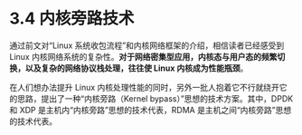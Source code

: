 # 3.4 内核旁路技术

通过前文对“Linux 系统收包流程”和内核网络框架的介绍，相信读者已经感受到 Linux 内核网络系统的复杂性。**对于网络密集型应用，内核态与用户态的频繁切换，以及复杂的网络协议栈处理，往往使 Linux 内核成为性能瓶颈**。

在人们想办法提升 Linux 内核处理性能的同时，另外一批人抱着它不行就绕开它的思路，提出了一种“内核旁路（Kernel bypass）”思想的技术方案。其中，DPDK 和 XDP 是主机内“内核旁路”思想的技术代表，RDMA 是主机之间“内核旁路”思想的技术代表。
